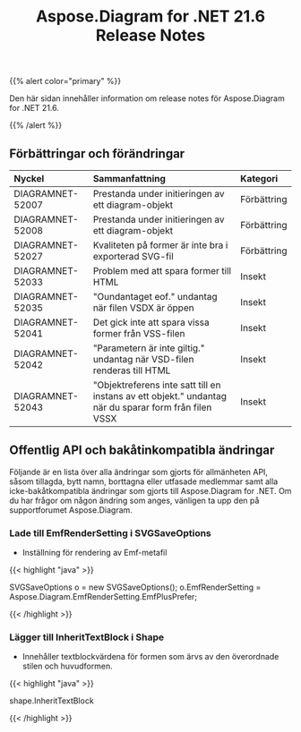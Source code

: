 ﻿---
title: Aspose.Diagram for .NET 21.6 Release Notes
type: docs
weight: 7
url: /sv/net/aspose-diagram-for-net-21-6-release-notes/
---
{{% alert color="primary" %}} 

Den här sidan innehåller information om release notes för Aspose.Diagram for .NET 21.6.

{{% /alert %}} 
## **Förbättringar och förändringar**

|**Nyckel**|**Sammanfattning**|**Kategori**|
|:- |:- |:- |
|DIAGRAMNET-52007|Prestanda under initieringen av ett diagram-objekt|Förbättring|
|DIAGRAMNET-52008|Prestanda under initieringen av ett diagram-objekt|Förbättring|
|DIAGRAMNET-52027|Kvaliteten på former är inte bra i exporterad SVG-fil|Förbättring|
|DIAGRAMNET-52033|Problem med att spara former till HTML|Insekt|
|DIAGRAMNET-52035|"Oundantaget eof." undantag när filen VSDX är öppen|Insekt|
|DIAGRAMNET-52041|Det gick inte att spara vissa former från VSS-filen|Insekt|
|DIAGRAMNET-52042|"Parametern är inte giltig." undantag när VSD-filen renderas till HTML|Insekt|
|DIAGRAMNET-52043|"Objektreferens inte satt till en instans av ett objekt." undantag när du sparar form från filen VSSX|Insekt|

## **Offentlig API och bakåtinkompatibla ändringar**
Följande är en lista över alla ändringar som gjorts för allmänheten API, såsom tillagda, bytt namn, borttagna eller utfasade medlemmar samt alla icke-bakåtkompatibla ändringar som gjorts till Aspose.Diagram for .NET. Om du har frågor om någon ändring som anges, vänligen ta upp den på supportforumet Aspose.Diagram.
### **Lade till EmfRenderSetting i SVGSaveOptions**
- Inställning för rendering av Emf-metafil

{{< highlight "java" >}}

SVGSaveOptions o = new SVGSaveOptions();
o.EmfRenderSetting = Aspose.Diagram.EmfRenderSetting.EmfPlusPrefer;

{{< /highlight >}}
### **Lägger till InheritTextBlock i Shape**
- Innehåller textblockvärdena för formen som ärvs av den överordnade stilen och huvudformen.



{{< highlight "java" >}}

shape.InheritTextBlock

{{< /highlight >}}





